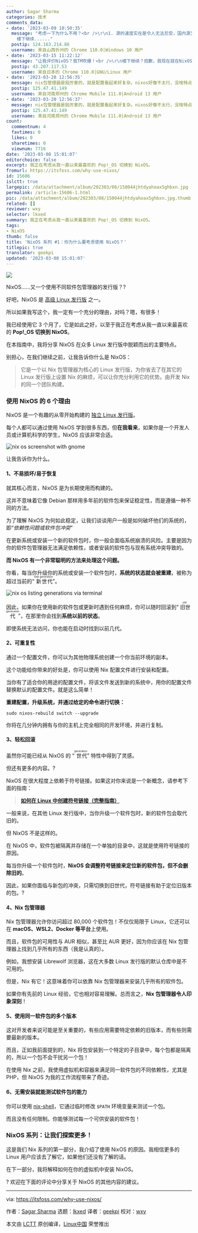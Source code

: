 ```yaml
---
author: Sagar Sharma
categories: 技术
comments_data:
- date: '2023-03-09 10:50:35'
  message: "考虑一下为什么不用？<br />\r\n1. 源的速度实在是令人无法忍受，国内源又和官方源不一样的校验码，唉......<br />\r\n2.
    楼下继续......"
  postip: 124.163.214.86
  username: 来自山西忻州的 Chrome 110.0|Windows 10 用户
- date: '2023-03-15 11:22:12'
  message: "让我评价NixOS？我TM吹爆！<br />\r\n楼下继续？抱歉，我现在就在NixOS回复你，国内源有问题所以我一直挂梯滚系统。<br />\r\n非要说为什么不用？主要的原因就是门槛太高，然后就是在AUR的少数软件nixpkgs目前还没有，还有其他的一些小问题。"
  postip: 43.207.117.53
  username: 来自日本的 Chrome 110.0|GNU/Linux 用户
- date: '2023-03-20 12:56:35'
  message: nix包管理器是挺厉害的，就是配置看起来好复杂。nixos好像不太行，没啥特点。官方包仓库软件数量很吓人，但实际还是不太够，软件包也不够新，内核都是lts的。
  postip: 125.47.41.149
  username: 来自河南郑州的 Chrome Mobile 111.0|Android 13 用户
- date: '2023-03-20 12:56:37'
  message: nix包管理器是挺厉害的，就是配置看起来好复杂。nixos好像不太行，没啥特点。官方包仓库软件数量很吓人，但实际还是不太够，软件包也不够新，内核都是lts的。
  postip: 125.47.41.149
  username: 来自河南郑州的 Chrome Mobile 111.0|Android 13 用户
count:
  commentnum: 4
  favtimes: 0
  likes: 0
  sharetimes: 0
  viewnum: 7716
date: '2023-03-08 15:01:07'
editorchoice: false
excerpt: 我正在考虑从我一直以来最喜欢的 Pop!_OS 切换到 NixOS。
fromurl: https://itsfoss.com/why-use-nixos/
id: 15606
islctt: true
largepic: /data/attachment/album/202303/08/150044jhtdyahoax5ghbxn.jpg
permalink: /article-15606-1.html
pic: /data/attachment/album/202303/08/150044jhtdyahoax5ghbxn.jpg.thumb.jpg
related: []
reviewer: wxy
selector: lkxed
summary: 我正在考虑从我一直以来最喜欢的 Pop!_OS 切换到 NixOS。
tags:
- NixOS
thumb: false
title: 'NixOS 系列 #1：你为什么要考虑使用 NixOS？'
titlepic: true
translator: geekpi
updated: '2023-03-08 15:01:07'
---
```


![](/data/attachment/album/202303/08/150044jhtdyahoax5ghbxn.jpg)


NixOS……又一个使用不同软件包管理器的发行版？?


好吧，NixOS 是 [高级 Linux 发行版](https://itsfoss.com/advanced-linux-distros/) 之一。


所以如果我写这个，我一定有一个充分的理由，对吗？嗯，有很多！


我已经使用它 3 个月了，它是如此之好，以至于我正在考虑从我一直以来最喜欢的 **Pop!\_OS 切换到 NixOS**。


在本指南中，我将分享 NixOS 在众多 Linux 发行版中脱颖而出的主要特点。


别担心，在我们继续之前，让我告诉你什么是 NixOS：



> 
> 它是一个以 Nix 包管理器为核心的 Linux 发行版，为你省去了在其它的 Linux 发行版上设置 Nix 的麻烦，可以让你充分利用它的优势。由开发 Nix 的同一个团队构建。
> 
> 
> 


### 使用 NixOS 的 6 个理由


NixOS 是一个有趣的从零开始构建的 [独立 Linux 发行版](https://itsfoss.com/independent-linux-distros/)。


每个人都可以通过使用 NixOS 学到很多东西，但**在我看来**，如果你是一个开发人员或计算机科学的学生，NixOS 应该非常合适。


![nix os screenshot with gnome](/data/attachment/album/202303/08/150107bzwx5gvwzkvobn7x.png)


让我告诉你为什么。


#### 1、不易损坏/易于恢复


就其核心而言，NixOS 是为长期使用而构建的。


这并不意味着它像 Debian 那样用多年前的软件包来保证稳定性，而是遵循一种不同的方法。


为了理解 NixOS 为何如此稳定，让我们谈谈用户一般是如何破坏他们的系统的，即“*依赖性问题或软件包冲突*”


在更新系统或安装一个新的软件包时，你一般会面临系统崩溃的风险。主要是因为你的软件包管理器无法满足依赖性，或者安装的软件包与现有系统冲突导致的。


**而 NixOS 有一个非常聪明的方法来处理这个问题。**


你看，每当你升级你的系统或安装一个软件包时，**系统的状态就会被重建**，被称为超过当前的“<ruby> 新世代 <rt>  new generation </rt></ruby>”。


![nix os listing generations via terminal](/data/attachment/album/202303/08/150108rjp3iwscjj100339.png)


因此，如果你在使用新的软件包或更新时遇到任何麻烦，你可以随时回滚到“<ruby> 旧世代 <rt>  old generation </rt></ruby>”，在那里你会找到**系统以前的状态**。


即使系统无法访问，你也能在启动时找到以前几代。


#### 2、可重复性


通过一个配置文件，你可以为其他物理系统创建一个你当前环境的副本。


这个功能给你带来的好处是，你可以使用 Nix 配置文件进行安装和配置。


当你有了适合你的用途的配置文件，将该文件发送到新的系统中，用你的配置文件替换默认的配置文件。就是这么简单！


**重建配置，升级系统，并通过给定的命令进行切换：**



```
sudo nixos-rebuild switch --upgrade

```

你将在几分钟内拥有与你的主机上完全相同的开发环境，并进行复制。


#### 3、轻松回滚


虽然你可能已经从 NixOS 的 “<ruby> 世代 <rt>  generation </rt></ruby>” 特性中得到了灵感。


但还有更多的内容。?️


NixOS 在很大程度上依赖于符号链接。如果这对你来说是一个新概念，请参考下面的指南：



> 
> **[如何在 Linux 中创建符号链接（完整指南）](https://linuxhandbook.com/symbolic-link-linux/)**
> 
> 
> 


一般来说，在其他 Linux 发行版中，当你升级一个软件包时，新的软件包会取代旧的。


但 NixOS 不是这样的。


在 NixOS 中，软件包被隔离并存储在一个单独的目录中，这就是使用符号链接的原因。


每当你升级一个软件包时，**NixOS 会调整符号链接来定位新的软件包，但不会删除旧的**。


因此，如果你面临与新包的冲突，只需切换到旧世代，符号链接有助于定位旧版本的包。?


#### 4、Nix 包管理器


Nix 包管理器允许你访问超过 80,000 个软件包！不仅仅局限于 Linux，它还可以在 **macOS、WSL2、Docker 等平台**上使用。


而且，软件包的可用性与 AUR 相似，甚至比 AUR 更好，因为你应该在 Nix 包管理器上找到几乎所有的东西（我是认真的）。


例如，我想安装 Librewolf 浏览器，这在大多数 Linux 发行版的默认仓库中是不可用的。


但是，Nix 有它！这意味着你可以依靠 Nix 包管理器来安装几乎所有的软件包。


如果你有先前的 Linux 经验，它也相对容易理解。总而言之，**Nix 包管理器令人印象深刻**！


#### 5、使用同一软件包的多个版本


这对开发者来说可能是至关重要的，有些应用需要特定依赖的旧版本，而有些则需要最新的版本。


而且，正如我前面提到的，Nix 将包安装到一个特定的子目录中，每个包都是隔离的，所以一个包不会干扰另一个包！


在使用 Nix 之前，我使用虚拟机和容器来满足同一软件包的不同依赖性，尤其是 PHP，但 NixOS 为我的工作流程带来了奇迹。


#### 6、无需安装就能测试软件包的能力


你可以使用 [nix-shell](https://nixos.org/manual/nix/stable/command-ref/nix-shell.html)，它通过临时修改 `$PATH` 环境变量来测试一个包。


而且没有任何限制。你能够测试每一个可供安装的软件包！


### NixOS 系列：让我们探索更多！


这是我们 Nix 系列的第一部分，我介绍了使用 NixOS 的原因。我相信更多的 Linux 用户应该去了解它，如果他们还没有了解的话。


在下一部分，我将解释如何在你的虚拟机中安装 NixOS。


? 欢迎在下面的评论中分享关于 NixOS 的其他内容的建议。




---


via: <https://itsfoss.com/why-use-nixos/>


作者：[Sagar Sharma](https://itsfoss.com/author/sagar/) 选题：[lkxed](https://github.com/lkxed/) 译者：[geekpi](https://github.com/geekpi) 校对：[wxy](https://github.com/wxy)


本文由 [LCTT](https://github.com/LCTT/TranslateProject) 原创编译，[Linux中国](https://linux.cn/) 荣誉推出
